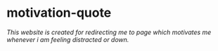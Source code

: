 # motivation-quote

*This website is created for redirecting me to page which motivates me whenever i am feeling distracted or down.*
